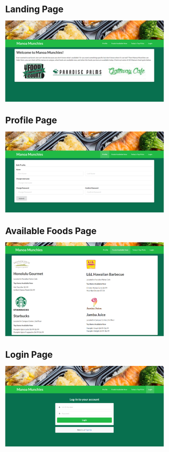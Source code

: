 # Landing Page

![](https://github.com/derrick-comiso/final-project-mockup/blob/master/doc/landing-page.PNG)

# Profile Page

![](https://github.com/derrick-comiso/final-project-mockup/blob/master/doc/profile-page.PNG)

# Available Foods Page

![](https://github.com/derrick-comiso/final-project-mockup/blob/master/doc/available-foods-page.PNG)

# Login Page

![](https://github.com/derrick-comiso/final-project-mockup/blob/master/doc/login-page.PNG)